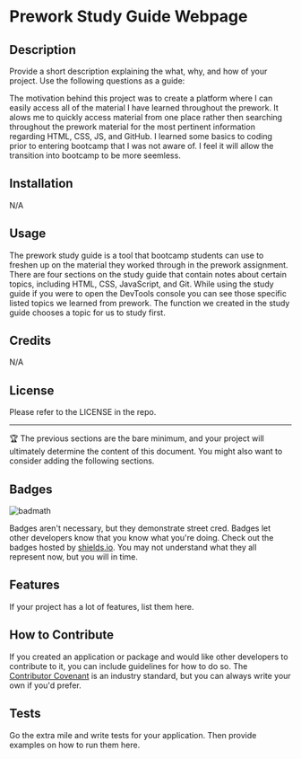# Prework Study Guide Webpage

## Description

Provide a short description explaining the what, why, and how of your project. Use the following questions as a guide:

The motivation behind this project was to create a platform where I can easily access all of the material I have learned throughout the prework. It alows me to quickly access material from one place rather then searching throughout the prework material for the most pertinent information regarding HTML, CSS, JS, and GitHub. I learned some basics to coding prior to entering bootcamp that I was not aware of. I feel it will allow the transition into bootcamp to be more seemless. 

## Installation

N/A

## Usage

The prework study guide is a tool that bootcamp students can use to freshen up on the material they worked through in the prework assignment. There are four sections on the study guide that contain notes about certain topics, including HTML, CSS, JavaScript, and Git. While using the study guide if you were to open the DevTools console you can see those specific listed topics we learned from prework. The function we created in the study guide chooses a topic for us to study first. 


## Credits

N/A

## License

Please refer to the LICENSE in the repo.

---

🏆 The previous sections are the bare minimum, and your project will ultimately determine the content of this document. You might also want to consider adding the following sections.

## Badges

![badmath](https://img.shields.io/github/languages/top/nielsenjared/badmath)

Badges aren't necessary, but they demonstrate street cred. Badges let other developers know that you know what you're doing. Check out the badges hosted by [shields.io](https://shields.io/). You may not understand what they all represent now, but you will in time.

## Features

If your project has a lot of features, list them here.

## How to Contribute

If you created an application or package and would like other developers to contribute to it, you can include guidelines for how to do so. The [Contributor Covenant](https://www.contributor-covenant.org/) is an industry standard, but you can always write your own if you'd prefer.

## Tests

Go the extra mile and write tests for your application. Then provide examples on how to run them here.
